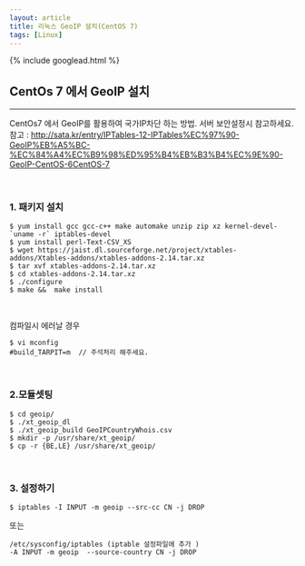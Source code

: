 ```yaml
---
layout: article
title: 리눅스 GeoIP 설치(CentOS 7)
tags: [Linux]
---
```


{% include googlead.html %}

## CentOs 7 에서 GeoIP 설치
---

CentOs7 에서 GeoIP를 활용하여 국가IP차단 하는 방법. 서버 보안설정시 참고하세요.
<br>
참고 : <http://sata.kr/entry/IPTables-12-IPTables%EC%97%90-GeoIP%EB%A5%BC-%EC%84%A4%EC%B9%98%ED%95%B4%EB%B3%B4%EC%9E%90-GeoIP-CentOS-6CentOS-7>



<br>

### 1. 패키지 설치

```
$ yum install gcc gcc-c++ make automake unzip zip xz kernel-devel-`uname -r` iptables-devel
$ yum install perl-Text-CSV_XS
$ wget https://jaist.dl.sourceforge.net/project/xtables-addons/Xtables-addons/xtables-addons-2.14.tar.xz
$ tar xvf xtables-addons-2.14.tar.xz
$ cd xtables-addons-2.14.tar.xz
$ ./configure
$ make &&  make install
```

<br>

컴파일시 에러날 경우

```
$ vi mconfig
#build_TARPIT=m  // 주석처리 해주세요.
```

<br>

### 2.모듈셋팅

```
$ cd geoip/
$ ./xt_geoip_dl
$ ./xt_geoip_build GeoIPCountryWhois.csv
$ mkdir -p /usr/share/xt_geoip/
$ cp -r {BE,LE} /usr/share/xt_geoip/
```

<br>

### 3. 설정하기

```
$ iptables -I INPUT -m geoip --src-cc CN -j DROP
```

또는

```
/etc/sysconfig/iptables (iptable 설정파일에 추가 )
-A INPUT -m geoip  --source-country CN -j DROP
```
